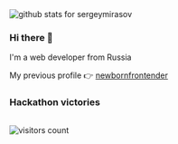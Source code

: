 <img src="https://github-readme-stats.vercel.app/api?username=sergeymirasov&icon_color=0366d6&bg_color=fff&count_private=true&include_all_commits=true&hide_title=true&show_icons=true" alt="github stats for sergeymirasov" />

### Hi there 👋

I'm a web developer from Russia

My previous profile :point_right: [newbornfrontender](https://github.com/newbornfrontender)

### Hackathon victories

<img href="/img/hackatones/tele2-solutions-days.jpg" />

<!--
**sergeymirasov/sergeymirasov** is a ✨ _special_ ✨ repository because its `README.md` (this file) appears on your GitHub profile.

Here are some ideas to get you started:

- 🔭 I’m currently working on ...
- 🌱 I’m currently learning ...
- 👯 I’m looking to collaborate on ...
- 🤔 I’m looking for help with ...
- 💬 Ask me about ...
- 📫 How to reach me: ...
- 😄 Pronouns: ...
- ⚡ Fun fact: ...
-->

<br />

![visitors count](https://visitors-by-url-pls-dont-use-this-in-your-repo.vercel.app/sergeymirasov-github-readme)
